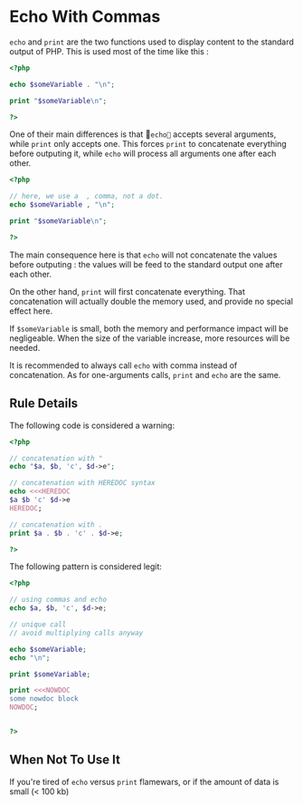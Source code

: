 <!-- Performances -->
# Echo With Commas

`echo` and `print` are the two functions used to display content to the standard output of PHP. This is used most of the time like this : 

```php
<?php

echo $someVariable . "\n";

print "$someVariable\n";

?>
```


One of their main differences is that `echo` accepts several arguments, while `print` only accepts one. This forces `print` to concatenate everything before outputing it, while `echo` will process all arguments one after each other. 


```php
<?php

// here, we use a  , comma, not a dot.
echo $someVariable , "\n";

print "$someVariable\n";

?>
```

The main consequence here is that `echo` will not concatenate the values before outputing : the values will be feed to the standard output one after each other. 

On the other hand, `print` will first concatenate everything. That concatenation will actually double the memory used, and provide no special effect here.

If `$someVariable` is small, both the memory and performance impact will be negligeable. When the size of the variable increase, more resources will be needed. 

It is recommended to always call `echo` with comma instead of concatenation. As for one-arguments calls, `print` and `echo` are the same. 


## Rule Details

The following code is considered a warning:

```php
<?php

// concatenation with "
echo "$a, $b, 'c', $d->e";

// concatenation with HEREDOC syntax
echo <<<HEREDOC
$a $b 'c' $d->e
HEREDOC;

// concatenation with .
print $a . $b . 'c' . $d->e;

?>
```

The following pattern is considered legit:

```php
<?php

// using commas and echo
echo $a, $b, 'c', $d->e;

// unique call
// avoid multiplying calls anyway

echo $someVariable;
echo "\n";

print $someVariable;

print <<<NOWDOC
some nowdoc block
NOWDOC;


?>
```

## When Not To Use It
If you're tired of `echo` versus `print` flamewars, or if the amount of data is small (< 100 kb)

<!--
## Further Reading 

* [Return] (http://php.net/manual/en/function.return.php)

-->
